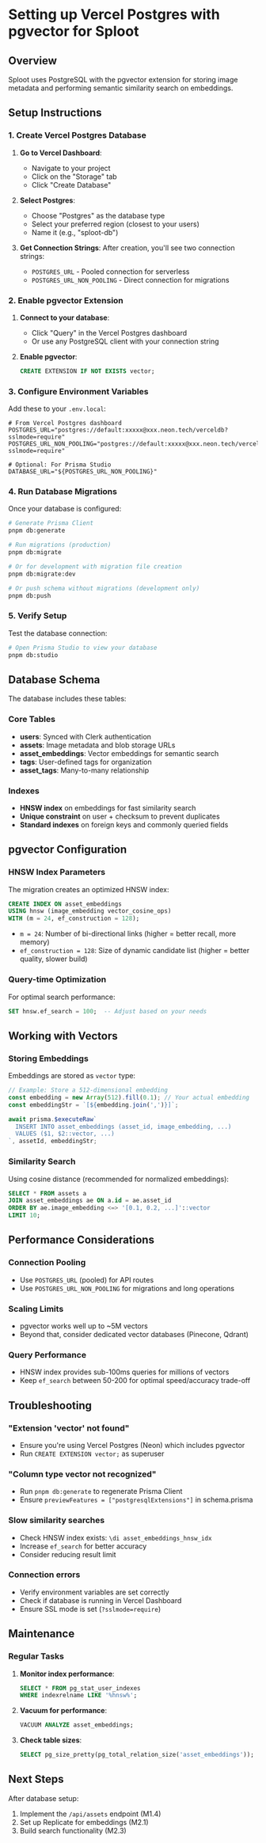 # Setting up Vercel Postgres with pgvector for Sploot

## Overview

Sploot uses PostgreSQL with the pgvector extension for storing image metadata and performing semantic similarity search on embeddings.

## Setup Instructions

### 1. Create Vercel Postgres Database

1. **Go to Vercel Dashboard**:
   - Navigate to your project
   - Click on the "Storage" tab
   - Click "Create Database"

2. **Select Postgres**:
   - Choose "Postgres" as the database type
   - Select your preferred region (closest to your users)
   - Name it (e.g., "sploot-db")

3. **Get Connection Strings**:
   After creation, you'll see two connection strings:
   - `POSTGRES_URL` - Pooled connection for serverless
   - `POSTGRES_URL_NON_POOLING` - Direct connection for migrations

### 2. Enable pgvector Extension

1. **Connect to your database**:
   - Click "Query" in the Vercel Postgres dashboard
   - Or use any PostgreSQL client with your connection string

2. **Enable pgvector**:
   ```sql
   CREATE EXTENSION IF NOT EXISTS vector;
   ```

### 3. Configure Environment Variables

Add these to your `.env.local`:
```env
# From Vercel Postgres dashboard
POSTGRES_URL="postgres://default:xxxxx@xxx.neon.tech/verceldb?sslmode=require"
POSTGRES_URL_NON_POOLING="postgres://default:xxxxx@xxx.neon.tech/verceldb?sslmode=require"

# Optional: For Prisma Studio
DATABASE_URL="${POSTGRES_URL_NON_POOLING}"
```

### 4. Run Database Migrations

Once your database is configured:

```bash
# Generate Prisma Client
pnpm db:generate

# Run migrations (production)
pnpm db:migrate

# Or for development with migration file creation
pnpm db:migrate:dev

# Or push schema without migrations (development only)
pnpm db:push
```

### 5. Verify Setup

Test the database connection:
```bash
# Open Prisma Studio to view your database
pnpm db:studio
```

## Database Schema

The database includes these tables:

### Core Tables
- **users**: Synced with Clerk authentication
- **assets**: Image metadata and blob storage URLs
- **asset_embeddings**: Vector embeddings for semantic search
- **tags**: User-defined tags for organization
- **asset_tags**: Many-to-many relationship

### Indexes
- **HNSW index** on embeddings for fast similarity search
- **Unique constraint** on user + checksum to prevent duplicates
- **Standard indexes** on foreign keys and commonly queried fields

## pgvector Configuration

### HNSW Index Parameters
The migration creates an optimized HNSW index:
```sql
CREATE INDEX ON asset_embeddings
USING hnsw (image_embedding vector_cosine_ops)
WITH (m = 24, ef_construction = 128);
```

- `m = 24`: Number of bi-directional links (higher = better recall, more memory)
- `ef_construction = 128`: Size of dynamic candidate list (higher = better quality, slower build)

### Query-time Optimization
For optimal search performance:
```sql
SET hnsw.ef_search = 100;  -- Adjust based on your needs
```

## Working with Vectors

### Storing Embeddings
Embeddings are stored as `vector` type:
```typescript
// Example: Store a 512-dimensional embedding
const embedding = new Array(512).fill(0.1); // Your actual embedding
const embeddingStr = `[${embedding.join(',')}]`;

await prisma.$executeRaw`
  INSERT INTO asset_embeddings (asset_id, image_embedding, ...)
  VALUES ($1, $2::vector, ...)
`, assetId, embeddingStr;
```

### Similarity Search
Using cosine distance (recommended for normalized embeddings):
```sql
SELECT * FROM assets a
JOIN asset_embeddings ae ON a.id = ae.asset_id
ORDER BY ae.image_embedding <=> '[0.1, 0.2, ...]'::vector
LIMIT 10;
```

## Performance Considerations

### Connection Pooling
- Use `POSTGRES_URL` (pooled) for API routes
- Use `POSTGRES_URL_NON_POOLING` for migrations and long operations

### Scaling Limits
- pgvector works well up to ~5M vectors
- Beyond that, consider dedicated vector databases (Pinecone, Qdrant)

### Query Performance
- HNSW index provides sub-100ms queries for millions of vectors
- Keep `ef_search` between 50-200 for optimal speed/accuracy trade-off

## Troubleshooting

### "Extension 'vector' not found"
- Ensure you're using Vercel Postgres (Neon) which includes pgvector
- Run `CREATE EXTENSION vector;` as superuser

### "Column type vector not recognized"
- Run `pnpm db:generate` to regenerate Prisma Client
- Ensure `previewFeatures = ["postgresqlExtensions"]` in schema.prisma

### Slow similarity searches
- Check HNSW index exists: `\di asset_embeddings_hnsw_idx`
- Increase `ef_search` for better accuracy
- Consider reducing result limit

### Connection errors
- Verify environment variables are set correctly
- Check if database is running in Vercel Dashboard
- Ensure SSL mode is set (`?sslmode=require`)

## Maintenance

### Regular Tasks
1. **Monitor index performance**:
   ```sql
   SELECT * FROM pg_stat_user_indexes
   WHERE indexrelname LIKE '%hnsw%';
   ```

2. **Vacuum for performance**:
   ```sql
   VACUUM ANALYZE asset_embeddings;
   ```

3. **Check table sizes**:
   ```sql
   SELECT pg_size_pretty(pg_total_relation_size('asset_embeddings'));
   ```

## Next Steps

After database setup:
1. Implement the `/api/assets` endpoint (M1.4)
2. Set up Replicate for embeddings (M2.1)
3. Build search functionality (M2.3)